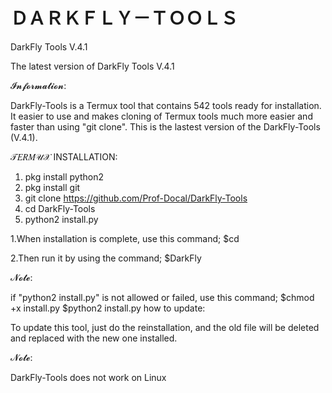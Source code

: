 # ＤＡＲＫＦＬＹ－ＴＯＯＬＳ
DarkFly Tools V.4.1

The latest version of DarkFly Tools V.4.1

𝓘𝓷𝓯𝓸𝓻𝓶𝓪𝓽𝓲𝓸𝓷:

DarkFly-Tools is a Termux tool that contains 542 tools ready for installation. It easier to use and makes cloning of Termux tools much more easier and faster than using "git clone".
This is the lastest version of the DarkFly-Tools (V.4.1).

𝒯𝐸𝑅𝑀𝒰𝒳 INSTALLATION:

1) pkg install python2
2) pkg install git
3) git clone https://github.com/Prof-Docal/DarkFly-Tools
4) cd DarkFly-Tools
5) python2 install.py

1.When installation is complete, use this command;
$cd

2.Then run it by using the command;
$DarkFly

𝓝𝓸𝓽𝓮:

if "python2 install.py" is not allowed or failed, use this command;
$chmod +x install.py
$python2 install.py
how to update:

To update this tool, just do the reinstallation, and the old file will be deleted and replaced with the new one installed.

𝓝𝓸𝓽𝓮:

DarkFly-Tools does not work on Linux
